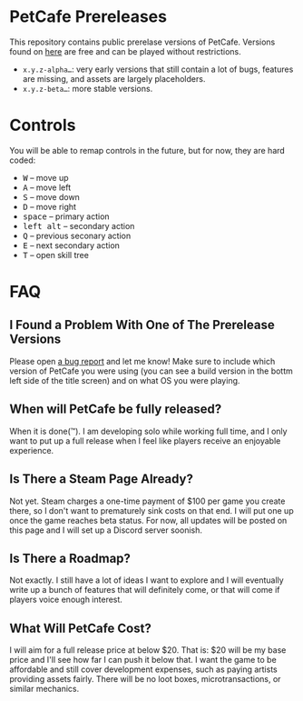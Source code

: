 # PetCafe Prereleases

This repository contains public prerelase versions of PetCafe.
Versions found on [here](https://github.com/Sudden-Drop/PetCafe-Prerelease/releases) are free and can be played without restrictions.

- `x.y.z-alpha…`: very early versions that still contain a lot of bugs, features are missing, and assets are largely placeholders.
- `x.y.z-beta…`: more stable versions.

# Controls
You will be able to remap controls in the future, but for now, they are hard coded:

- <kbd>W</kbd> – move up
- <kbd>A</kbd> – move left
- <kbd>S</kbd> – move down
- <kbd>D</kbd> – move right
- <kbd>space</kbd> – primary action
- <kbd>left alt</kbd> – secondary action
- <kbd>Q</kbd> – previous seconary action
- <kbd>E</kbd> – next secondary action
- <kbd>T</kbd> – open skill tree

# FAQ
## I Found a Problem With One of The Prerelease Versions
Please open [a bug report](https://github.com/Sudden-Drop/PetCafe-Prerelease/issues) and let me know! Make sure to include which version of PetCafe you were using (you can see a build version in the bottm left side of the title screen) and on what OS you were playing. 

## When will PetCafe be fully released?
When it is done(™️). I am developing solo while working full time, and I only want to put up a full release when I feel like players receive an enjoyable experience.

## Is There a Steam Page Already?
Not yet. Steam charges a one-time payment of $100 per game you create there, so I don't want to prematurely sink costs on that end. I will put one up once the game reaches beta status.
For now, all updates will be posted on this page and I will set up a Discord server soonish.

## Is There a Roadmap?
Not exactly. I still have a lot of ideas I want to explore and I will eventually write up a bunch of features that will definitely come, or that will come if players voice enough interest.

## What Will PetCafe Cost?
I will aim for a full release price at below $20. That is: $20 will be my base price and I'll see how far I can push it below that. I want the game to be affordable and still cover development expenses, such as paying artists providing assets fairly. There will be no loot boxes, microtransactions, or similar mechanics.
